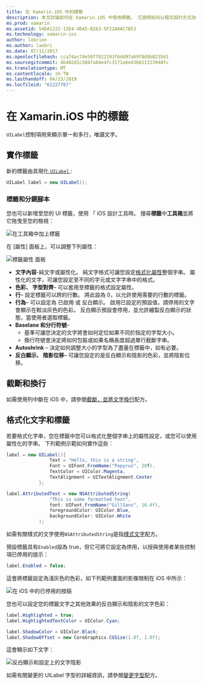```yaml
---
title: 在 Xamarin.iOS 中的標籤
description: 本文討論如何在 Xamarin.iOS 中使用標籤。 它說明如何以程式設計方式及使用 iOS 設計工具建立的標籤。
ms.prod: xamarin
ms.assetid: 54DA1221-13E4-4D45-B263-5F22A0AC7B53
ms.technology: xamarin-ios
author: lobrien
ms.author: laobri
ms.date: 07/11/2017
ms.openlocfilehash: cca74ac74e5077822193f6dd97a69f8d9b823561
ms.sourcegitcommit: 4b402d1c508fa84e4fc3171a6e43b811323948fc
ms.translationtype: MT
ms.contentlocale: zh-TW
ms.lasthandoff: 04/23/2019
ms.locfileid: "61227787"
---
```

# <a name="labels-in-xamarinios"></a>在 Xamarin.iOS 中的標籤

`UILabel`控制項用來顯示單一和多行，唯讀文字。 

## <a name="implementing-a-label"></a>實作標籤

新的標籤由具現化[ `UILabel` ](xref:UIKit.UILabel):

```csharp
UILabel label = new UILabel();
```

### <a name="labels-and-storyboards"></a>標籤和分鏡腳本

您也可以新增至您的 UI 標籤，使用 「 iOS 設計工具時。 搜尋**標籤**中**工具箱**並將它拖曳至您的檢視：

![在工具箱中加上標籤](labels-images/image3.png)

在 [屬性] 面板上，可以調整下列屬性：

![標籤屬性 面板](labels-images/image2.png)

- **文字內容**-純文字或屬性化。 純文字格式可讓您設定[格式化屬性](#Formatting_Text_and_Label)整個字串。 屬性化的文字，可讓您設定至不同的字元或文字字串中的格式。
- **色彩、 字型對齊**– 可以套用至標籤的格式設定屬性。
- **行**– 設定標籤可以跨的行數。 將此設為 0，以允許使用需要的行數的標籤。
- **行為**– 可以設定為 已啟用 或 反白顯示。 啟用已設定的預設值，請停用的文字會顯示在較淡灰色的色彩。 反白顯示預設會停用，並允許繪製反白顯示的狀態，當使用者選取標籤。
- **Baselane 和分行符號**– 
    - 基準可讓您決定的文字將會如何定位如果不同於指定的字型大小。
    - 換行符號會決定將如何包裝或如果名稱長度超過單行截斷字串。
- **Autoshrink** – 決定如何調整大小的字型為了盡量在標籤中，如有必要。
- **反白顯示、 陰影位移**– 可讓您設定的是反白顯示和陰影的色彩，並將陰影位移。

## <a name="truncating-and-wrapping"></a>截斷和換行

如需使用列中斷在 iOS 中，請參閱[截斷，並將文字換行](https://github.com/xamarin/recipes/tree/master/Recipes/ios/standard_controls/labels/uilabel-truncate-wrap-text)配方。

<a name="Formatting_Text_and_Label"/>

## <a name="formatting-text-and-label"></a>格式化文字和標籤

若要格式化字串，您在標籤中您可以格式化整個字串上的屬性設定，或您可以使用屬性化的字串。 下列範例示範如何實作這些：

```csharp
label = new UILabel(){
                Text = "Hello, this is a string",
                Font = UIFont.FromName("Papyrus", 20f),
                TextColor = UIColor.Magenta,
                TextAlignment = UITextAlignment.Center
            };
```

```csharp
label.AttributedText = new NSAttributedString(
                "This is some formatted text",
                font: UIFont.FromName("GillSans", 16.0f),
                foregroundColor: UIColor.Blue,
                backgroundColor: UIColor.White
            );
```

如需有關樣式的文字使用`NSAttributedString`是指[樣式文字](https://github.com/xamarin/recipes/tree/master/Recipes/ios/standard_controls/text_field/style_text)配方。

預設標籤具有`Enabled`設為 true，但它可將它設定為停用，以授與使用者某些控制項已停用的提示：

```csharp
label.Enabled = false;
```

這會將標籤設定為淺灰色的色彩，如下列範例畫面的影像限制在 iOS 中所示：

![在 iOS 中的已停用的按鈕](labels-images/image1.png)

您也可以設定您的標籤文字之其他效果的反白顯示和陰影的文字色彩：

```csharp
label.Highlighted = true;
label.HighlightedTextColor = UIColor.Cyan;

label.ShadowColor = UIColor.Black;
label.ShadowOffset = new CoreGraphics.CGSize(1.0f, 1.0f);
```

這會顯示如下文字：

![反白顯示和設定上的文字陰影](labels-images/image4.png)

如需有關變更的 UILabel 字型的詳細資訊，請參閱[變更字型](https://github.com/xamarin/recipes/tree/master/Recipes/ios/standard_controls/labels/change_the_font)配方。





